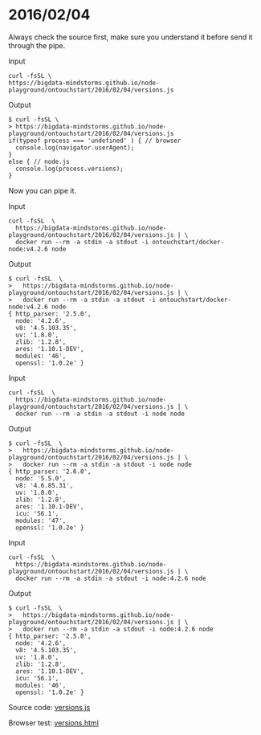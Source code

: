 # 2016/02/04

Always check the source first, make sure you understand it before send it through the pipe.

Input
```shell
curl -fsSL \
https://bigdata-mindstorms.github.io/node-playground/ontouchstart/2016/02/04/versions.js
```

Output
```shell
$ curl -fsSL \
> https://bigdata-mindstorms.github.io/node-playground/ontouchstart/2016/02/04/versions.js
if(typeof process === 'undefined' ) { // browser 
  console.log(navigator.userAgent);
} 
else { // node.js
  console.log(process.versions);
}
```

Now you can pipe it.

Input
```shell
curl -fsSL  \
  https://bigdata-mindstorms.github.io/node-playground/ontouchstart/2016/02/04/versions.js | \
  docker run --rm -a stdin -a stdout -i ontouchstart/docker-node:v4.2.6 node
```

Output
```shell
$ curl -fsSL  \
>   https://bigdata-mindstorms.github.io/node-playground/ontouchstart/2016/02/04/versions.js | \
>   docker run --rm -a stdin -a stdout -i ontouchstart/docker-node:v4.2.6 node
{ http_parser: '2.5.0',
  node: '4.2.6',
  v8: '4.5.103.35',
  uv: '1.8.0',
  zlib: '1.2.8',
  ares: '1.10.1-DEV',
  modules: '46',
  openssl: '1.0.2e' }
```

Input
```shell
curl -fsSL  \
  https://bigdata-mindstorms.github.io/node-playground/ontouchstart/2016/02/04/versions.js | \
  docker run --rm -a stdin -a stdout -i node node
```

Output
```shell
$ curl -fsSL  \
>   https://bigdata-mindstorms.github.io/node-playground/ontouchstart/2016/02/04/versions.js | \
>   docker run --rm -a stdin -a stdout -i node node
{ http_parser: '2.6.0',
  node: '5.5.0',
  v8: '4.6.85.31',
  uv: '1.8.0',
  zlib: '1.2.8',
  ares: '1.10.1-DEV',
  icu: '56.1',
  modules: '47',
  openssl: '1.0.2e' }
```

Input
```shell
curl -fsSL  \
  https://bigdata-mindstorms.github.io/node-playground/ontouchstart/2016/02/04/versions.js | \
  docker run --rm -a stdin -a stdout -i node:4.2.6 node
```

Output
```shell
$ curl -fsSL  \
>   https://bigdata-mindstorms.github.io/node-playground/ontouchstart/2016/02/04/versions.js | \
>   docker run --rm -a stdin -a stdout -i node:4.2.6 node
{ http_parser: '2.5.0',
  node: '4.2.6',
  v8: '4.5.103.35',
  uv: '1.8.0',
  zlib: '1.2.8',
  ares: '1.10.1-DEV',
  icu: '56.1',
  modules: '46',
  openssl: '1.0.2e' }
```

Source code: [versions.js](versions.js)

Browser test: [versions.html](https://bigdata-mindstorms.github.io/node-playground/ontouchstart/2016/02/04/versions.html)
